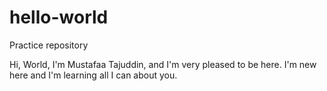 # hello-world
Practice repository

Hi, World,
I'm Mustafaa Tajuddin, and I'm very pleased to be here. I'm new here and I'm learning all I can about you.
